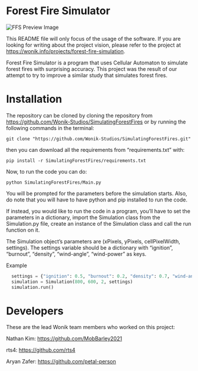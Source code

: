 # Forest Fire Simulator
![FFS Preview Image](https://resources.wonik.info/projectmedia/forestfiresim/preview.gif)


This README file will only focus of the usage of the software. If you are looking for writing about the project vision, please refer to the project at https://wonik.info/projects/forest-fire-simulation.

Forest Fire Simulator is a program that uses Cellular Automaton to simulate forest fires with surprising accuracy. This project was the result of our attempt to try to improve a similar study that simulates forest fires.

# Installation
The repository can be cloned by cloning the repository from https://github.com/Wonik-Studios/SimulatingForestFires or by running the following commands in the terminal:

  ```
  git clone "https://github.com/Wonik-Studios/SimulatingForestFires.git"
  ```
then you can download all the requirements from “requirements.txt” with:

  ```
  pip install -r SimulatingForestFires/requirements.txt
  ```
Now, to run the code you can do:

  ```
  python SimulatingForestFires/Main.py
  ```
You will be prompted for the parameters before the simulation starts. Also, do note that you will have to have python and pip installed to run the code.

If instead, you would like to run the code in a program, you’ll have to set the parameters in a dictionary, import the Simulation class from the Simulation.py file, create an instance of the Simulation class and call the run function on it.

The Simulation object’s parameters are (xPixels, yPixels, cellPixelWidth, settings). The settings variable should be a dictionary with “ignition”, “burnout”, “density”, “wind-angle”, “wind-power” as keys.

Example
```python
  settings = {"ignition": 0.5, "burnout": 0.2, "density": 0.7, "wind-angle": 180, "wind-power": 50}
  simulation = Simulation(800, 600, 2, settings)
  simulation.run()
```

# Developers

These are the lead Wonik team members who worked on this project:

Nathan Kim: https://github.com/MobBarley2021

rts4: https://github.com/rts4

Aryan Zafer: https://github.com/petal-person

